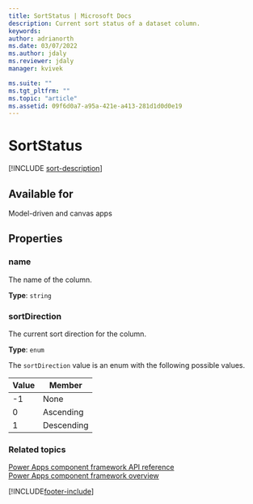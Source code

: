 ```yaml
---
title: SortStatus | Microsoft Docs
description: Current sort status of a dataset column.
keywords:
author: adrianorth
ms.date: 03/07/2022
ms.author: jdaly
ms.reviewer: jdaly
manager: kvivek

ms.suite: ""
ms.tgt_pltfrm: ""
ms.topic: "article"
ms.assetid: 09f6d0a7-a95a-421e-a413-281d1d0d0e19
---
```


# SortStatus

[!INCLUDE [sort-description](includes/sortstatus-description.md)]

## Available for

Model-driven and canvas apps

## Properties

### name

The name of the column.

**Type**: `string`

### sortDirection

The current sort direction for the column.

**Type**: `enum`

The `sortDirection` value is an enum with the following possible values.

| Value | Member     |
| ----- | ---------- |
| -1    | None       |
| 0     | Ascending  |
| 1     | Descending |

### Related topics

[Power Apps component framework API reference](../reference/index.md)<br/>
[Power Apps component framework overview](../overview.md)

[!INCLUDE[footer-include](../../../includes/footer-banner.md)]

